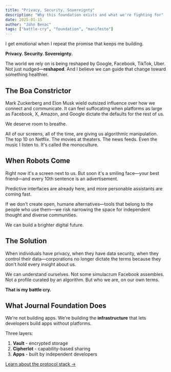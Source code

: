 ```yaml
---
title: "Privacy, Security, Sovereignty"
description: "Why this foundation exists and what we're fighting for"
date: 2025-01-15
author: "John Benac"
tags: ["battle-cry", "foundation", "manifesto"]
---
```


I get emotional when I repeat the promise that keeps me building.

**Privacy. Security. Sovereignty.**

The world we rely on is being reshaped by Google, Facebook, TikTok, Uber. Not just nudged—**reshaped**. And I believe we can guide that change toward something healthier.

## The Boa Constrictor

Mark Zuckerberg and Elon Musk wield outsized influence over how we connect and communicate. It can feel suffocating when platforms as large as Facebook, X, Amazon, and Google dictate the defaults for the rest of us.

We deserve room to breathe.

All of our screens, all of the time, are giving us algorithmic manipulation. The top 10 on Netflix. The movies at theaters. The news feeds. Even the music I listen to. It's called the monoculture.

## When Robots Come

Right now it's a screen next to us. But soon it's a smiling face—your best friend—and every 10th sentence is an advertisement.

Predictive interfaces are already here, and more personable assistants are coming fast.

If we don't create open, humane alternatives—tools that belong to the people who use them—we risk narrowing the space for independent thought and diverse communities.

We can build a brighter digital future.

## The Solution

When individuals have privacy, when they have data security, when they control their data—corporations no longer dictate the terms because they don't hold every insight about us.

We can understand ourselves. Not some simulacrum Facebook assembles. Not a profile curated by an algorithm. But who we are, on our own terms.

**That is my battle cry.**
## What Journal Foundation Does

We're not building apps. We're building the **infrastructure** that lets developers build apps without platforms.

Three layers:
1. **Vault** - encrypted storage
2. **Cipherlot** - capability-based sharing
3. **Apps** - built by independent developers

[Learn about the protocol stack →](/stack)
